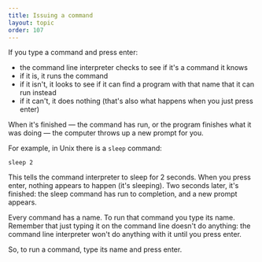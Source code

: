 ```yaml
---
title: Issuing a command
layout: topic
order: 107
---
```


If you type a command and press enter:

* the command line interpreter checks to see if it's a command it knows
* if it is, it runs the command
* if it isn't, it looks to see if it can find a program with that name that it can run instead
* if it can't, it does nothing (that's also what happens when you just press enter)

When it's finished — the command has run, or the program finishes what it was
doing — the computer throws up a new prompt for you.

For example, in Unix there is a `sleep` command:

    sleep 2
    
This tells the command interpreter to sleep for 2 seconds. When you press
enter, nothing appears to happen (it's sleeping). Two seconds later, it's
finished: the sleep command has run to completion, and a new prompt appears.

Every command has a name. To run that command you type its name. Remember that
just typing it on the command line doesn't do anything: the command line
interpreter won't do anything with it until you press enter.

So, to run a command, type its name and press enter.